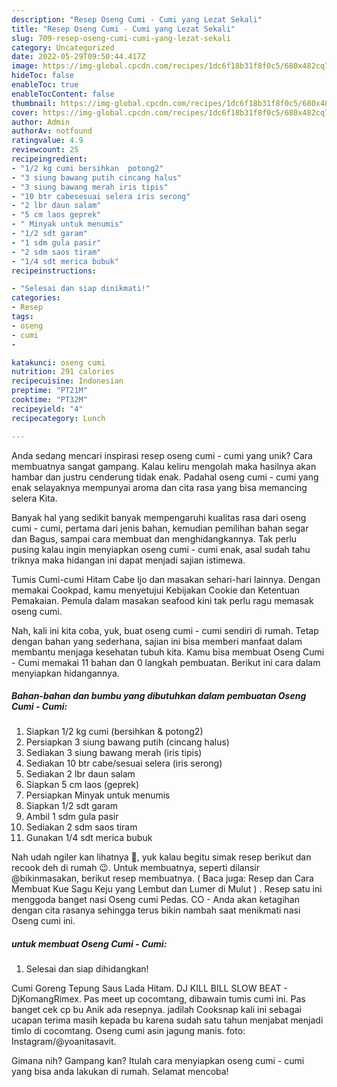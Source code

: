 ```yaml
---
description: "Resep Oseng Cumi - Cumi yang Lezat Sekali"
title: "Resep Oseng Cumi - Cumi yang Lezat Sekali"
slug: 709-resep-oseng-cumi-cumi-yang-lezat-sekali
category: Uncategorized
date: 2022-05-29T09:50:44.417Z
image: https://img-global.cpcdn.com/recipes/1dc6f18b31f8f0c5/680x482cq70/oseng-cumi-cumi-foto-resep-utama.jpg
hideToc: false
enableToc: true
enableTocContent: false
thumbnail: https://img-global.cpcdn.com/recipes/1dc6f18b31f8f0c5/680x482cq70/oseng-cumi-cumi-foto-resep-utama.jpg
cover: https://img-global.cpcdn.com/recipes/1dc6f18b31f8f0c5/680x482cq70/oseng-cumi-cumi-foto-resep-utama.jpg
author: Admin
authorAv: notfound
ratingvalue: 4.9
reviewcount: 25
recipeingredient:
- "1/2 kg cumi bersihkan  potong2"
- "3 siung bawang putih cincang halus"
- "3 siung bawang merah iris tipis"
- "10 btr cabesesuai selera iris serong"
- "2 lbr daun salam"
- "5 cm laos geprek"
- " Minyak untuk menumis"
- "1/2 sdt garam"
- "1 sdm gula pasir"
- "2 sdm saos tiram"
- "1/4 sdt merica bubuk"
recipeinstructions:

- "Selesai dan siap dinikmati!"
categories:
- Resep
tags:
- oseng
- cumi
- 

katakunci: oseng cumi  
nutrition: 291 calories
recipecuisine: Indonesian
preptime: "PT21M"
cooktime: "PT32M"
recipeyield: "4"
recipecategory: Lunch

---
```





Anda sedang mencari inspirasi resep oseng cumi - cumi yang unik? Cara membuatnya sangat gampang. Kalau keliru mengolah maka hasilnya akan hambar dan justru cenderung tidak enak. Padahal oseng cumi - cumi yang enak selayaknya mempunyai aroma dan cita rasa yang bisa memancing selera Kita.





Banyak hal yang sedikit banyak mempengaruhi kualitas rasa dari oseng cumi - cumi, pertama dari jenis bahan, kemudian pemilihan bahan segar dan Bagus, sampai cara membuat dan menghidangkannya. Tak perlu pusing kalau ingin menyiapkan oseng cumi - cumi enak,      asal sudah tahu triknya maka hidangan ini dapat menjadi sajian istimewa.














Tumis Cumi-cumi Hitam Cabe Ijo dan masakan sehari-hari lainnya. Dengan memakai Cookpad, kamu menyetujui Kebijakan Cookie dan Ketentuan Pemakaian. Pemula dalam masakan seafood kini tak perlu ragu memasak oseng cumi.






Nah, kali ini kita coba, yuk, buat oseng cumi - cumi sendiri di rumah. Tetap dengan bahan yang sederhana, sajian ini bisa memberi manfaat dalam membantu menjaga kesehatan tubuh kita. Kamu bisa membuat Oseng Cumi - Cumi memakai 11 bahan dan 0 langkah pembuatan. Berikut ini cara dalam menyiapkan hidangannya.

<!--inarticleads1-->

##### Bahan-bahan dan bumbu yang dibutuhkan dalam pembuatan Oseng Cumi - Cumi:

1. Siapkan 1/2 kg cumi (bersihkan &amp; potong2)
1. Persiapkan 3 siung bawang putih (cincang halus)
1. Sediakan 3 siung bawang merah (iris tipis)
1. Sediakan 10 btr cabe/sesuai selera (iris serong)
1. Sediakan 2 lbr daun salam
1. Siapkan 5 cm laos (geprek)
1. Persiapkan  Minyak untuk menumis
1. Siapkan 1/2 sdt garam
1. Ambil 1 sdm gula pasir
1. Sediakan 2 sdm saos tiram
1. Gunakan 1/4 sdt merica bubuk


Nah udah ngiler kan lihatnya 🤭, yuk kalau begitu simak resep berikut dan recook deh di rumah 😉. Untuk membuatnya, seperti dilansir @bikinmasakan, berikut resep membuatnya. ( Baca juga: Resep dan Cara Membuat Kue Sagu Keju yang Lembut dan Lumer di Mulut ) ⁣. Resep satu ini menggoda banget nasi Oseng cumi Pedas⁣. CO - Anda akan ketagihan dengan cita rasanya sehingga terus bikin nambah saat menikmati nasi Oseng cumi ini. 

<!--inarticleads2-->

#####  untuk membuat Oseng Cumi - Cumi:


1. Selesai dan siap dihidangkan!

Cumi Goreng Tepung Saus Lada Hitam. DJ KILL BILL SLOW BEAT - DjKomangRimex. Pas meet up cocomtang, dibawain tumis cumi ini. Pas banget cek cp bu Anik ada resepnya. jadilah Cooksnap kali ini sebagai ucapan terima masih kepada bu karena sudah satu tahun menjabat menjadi timlo di cocomtang. Oseng cumi asin jagung manis. foto: Instagram/@yoanitasavit. 

Gimana nih? Gampang kan? Itulah cara menyiapkan oseng cumi - cumi yang bisa anda lakukan di rumah. Selamat mencoba!
